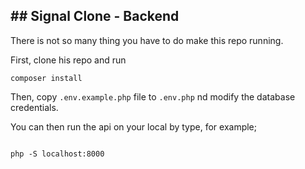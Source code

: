 ## ## Signal Clone - Backend

There is not so many thing you have to do make this repo running.

First, clone his repo and run


```
composer install
```

Then, copy `.env.example.php` file to `.env.php` nd modify the database credentials.

You can then run the api on your local by type, for example;

```shell

php -S localhost:8000

```